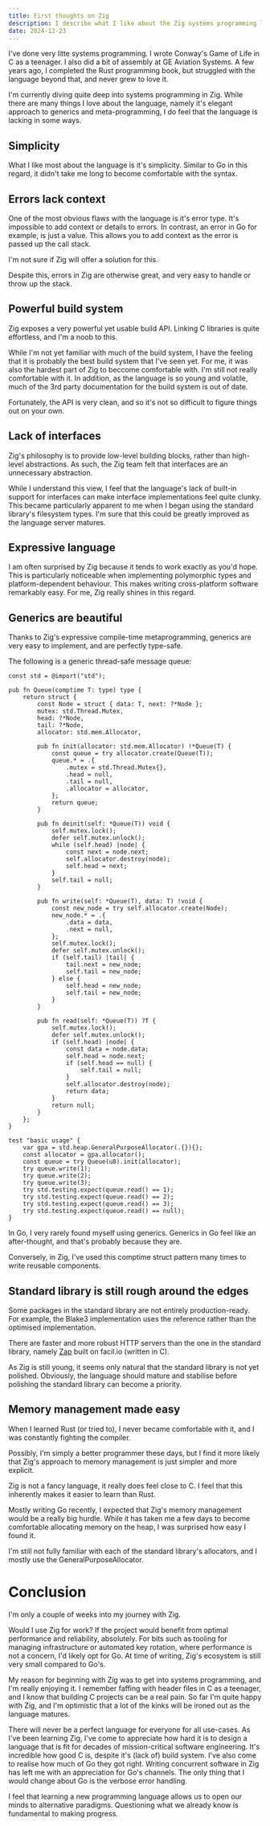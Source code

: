 ```yaml
---
title: First thoughts on Zig
description: I describe what I like about the Zig systems programming language, and what I don't like after a couple of weeks of tinkering.
date: 2024-12-23
---
```

I've done very litte systems programming. I wrote Conway's Game of Life in C as a teenager. I also did a bit of assembly at GE Aviation Systems. A few years ago, I completed the Rust programming book, but struggled with the language beyond that, and never grew to love it.

I'm currently diving quite deep into systems programming in Zig. While there are many things I love about the language, namely it's elegant approach to generics and meta-programming, I do feel that the language is lacking in some ways.


## Simplicity
What I like most about the language is it's simplicity. Similar to Go in this regard, it didn't take me long to become comfortable with the syntax.


## Errors lack context
One of the most obvious flaws with the language is it's error type. It's impossible to add context or details to errors. In contrast, an error in Go for example, is just a value. This allows you to add context as the error is passed up the call stack.

I'm not sure if Zig will offer a solution for this.

Despite this, errors in Zig are otherwise great, and very easy to handle or throw up the stack.

## Powerful build system
Zig exposes a very powerful yet usable build API. Linking C libraries is quite effortless, and I'm a noob to this.

While I'm not yet familiar with much of the build system, I have the feeling that it is probably the best build system that I've seen yet. For me, it was also the hardest part of Zig to beccome comfortable with. I'm still not really comfortable with it. In addition, as the language is so young and volatile, much of the 3rd party documentation for the build system is out of date.

Fortunately, the API is very clean, and so it's not so difficult to figure things out on your own.

## Lack of interfaces
Zig's philosophy is to provide low-level building blocks, rather than high-level abstractions. As such, the Zig team felt that interfaces are an unnecessary abstraction.

While I understand this view, I feel that the language's lack of built-in support for interfaces can make interface implementations feel quite clunky. This became particularly apparent to me when I began using the standard library's filesystem types. I'm sure that this could be greatly improved as the language server matures.

## Expressive language
I am often surprised by Zig because it tends to work exactly as you'd hope. This is particularly noticeable when implementing polymorphic types and platform-dependent behaviour. This makes writing cross-platform software remarkably easy. For me, Zig really shines in this regard.

## Generics are beautiful
Thanks to Zig's expressive compile-time metaprogramming, generics are very easy to implement, and are perfectly type-safe.

The following is a generic thread-safe message queue:
```zig
const std = @import("std");

pub fn Queue(comptime T: type) type {
    return struct {
        const Node = struct { data: T, next: ?*Node };
        mutex: std.Thread.Mutex,
        head: ?*Node,
        tail: ?*Node,
        allocator: std.mem.Allocator,

        pub fn init(allocator: std.mem.Allocator) !*Queue(T) {
            const queue = try allocator.create(Queue(T));
            queue.* = .{
                .mutex = std.Thread.Mutex{},
                .head = null,
                .tail = null,
                .allocator = allocator,
            };
            return queue;
        }

        pub fn deinit(self: *Queue(T)) void {
            self.mutex.lock();
            defer self.mutex.unlock();
            while (self.head) |node| {
                const next = node.next;
                self.allocator.destroy(node);
                self.head = next;
            }
            self.tail = null;
        }

        pub fn write(self: *Queue(T), data: T) !void {
            const new_node = try self.allocator.create(Node);
            new_node.* = .{
                .data = data,
                .next = null,
            };
            self.mutex.lock();
            defer self.mutex.unlock();
            if (self.tail) |tail| {
                tail.next = new_node;
                self.tail = new_node;
            } else {
                self.head = new_node;
                self.tail = new_node;
            }
        }

        pub fn read(self: *Queue(T)) ?T {
            self.mutex.lock();
            defer self.mutex.unlock();
            if (self.head) |node| {
                const data = node.data;
                self.head = node.next;
                if (self.head == null) {
                    self.tail = null;
                }
                self.allocator.destroy(node);
                return data;
            }
            return null;
        }
    };
}

test "basic usage" {
    var gpa = std.heap.GeneralPurposeAllocator(.{}){};
    const allocator = gpa.allocator();
    const queue = try Queue(u8).init(allocator);
    try queue.write(1);
    try queue.write(2);
    try queue.write(3);
    try std.testing.expect(queue.read() == 1);
    try std.testing.expect(queue.read() == 2);
    try std.testing.expect(queue.read() == 3);
    try std.testing.expect(queue.read() == null);
}
```

In Go, I very rarely found myself using generics. Generics in Go feel like an after-thought, and that's probably because they are.

Conversely, in Zig, I've used this comptime struct pattern many times to write reusable components.


## Standard library is still rough around the edges
Some packages in the standard library are not entirely production-ready. For example, the Blake3 implementation uses the reference rather than the optimised implementation.

There are faster and more robust HTTP servers than the one in the standard library, namely [Zap](https://github.com/zigzap/zap) built on facil.io (written in C).

As Zig is still young, it seems only natural that the standard library is not yet polished. Obviously, the language should mature and stabilise before polishing the standard library can become a priority.

## Memory management made easy
When I learned Rust (or tried to), I never became comfortable with it, and I was constantly fighting the compiler.

Possibly, I'm simply a better programmer these days, but I find it more likely that Zig's approach to memory management is just simpler and more explicit.

Zig is not a fancy language, it really does feel close to C. I feel that this inherently makes it easier to learn than Rust.

Mostly writing Go recently, I expected that Zig's memory management would be a really big hurdle. While it has taken me a few days to become comfortable allocating memory on the heap, I was surprised how easy I found it.

I'm still not fully familiar with each of the standard library's allocators, and I mostly use the GeneralPurposeAllocator.

# Conclusion

I'm only a couple of weeks into my journey with Zig.

Would I use Zig for work? If the project would benefit from optimal performance and reliability, absolutely. For bits such as tooling for managing infrastructure or automated key rotation, where performance is not a concern, I'd likely opt for Go. At time of writing, Zig's ecosystem is still very small compared to Go's.

My reason for beginning with Zig was to get into systems programming, and I'm really enjoying it. I remember faffing with header files in C as a teenager, and I know that building C projects can be a real pain. So far I'm quite happy with Zig, and I'm optimistic that a lot of the kinks will be ironed out as the language matures.

There will never be a perfect language for everyone for all use-cases. As I've been learning Zig, I've come to appreciate how hard it is to design a language that is fit for decades of mission-critical software engineering. It's incredible how good C is, despite it's (lack of) build system. I've also come to realise how much of Go they got right. Writing concurrent software in Zig has left me with an appreciation for Go's channels. The only thing that I would change about Go is the verbose error handling.

I feel that learning a new programming language allows us to open our minds to alternative paradigms. Questioning what we already know is fundamental to making progress.